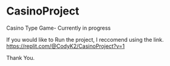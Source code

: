 # CasinoProject
Casino Type Game- Currently in progress

If you would like to Run the project, I reccomend using the link. 
https://replit.com/@CodyK2/CasinoProject?v=1

Thank You. 
